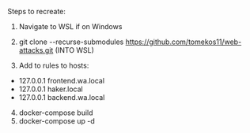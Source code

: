 Steps to recreate:

1. Navigate to WSL if on Windows
   
3. git clone --recurse-submodules https://github.com/tomekos11/web-attacks.git (INTO WSL)
   
5. Add to rules to hosts:
  - 127.0.0.1 frontend.wa.local
  - 127.0.0.1 haker.local
  - 127.0.0.1 backend.wa.local

4. docker-compose build
5. docker-compose up -d
